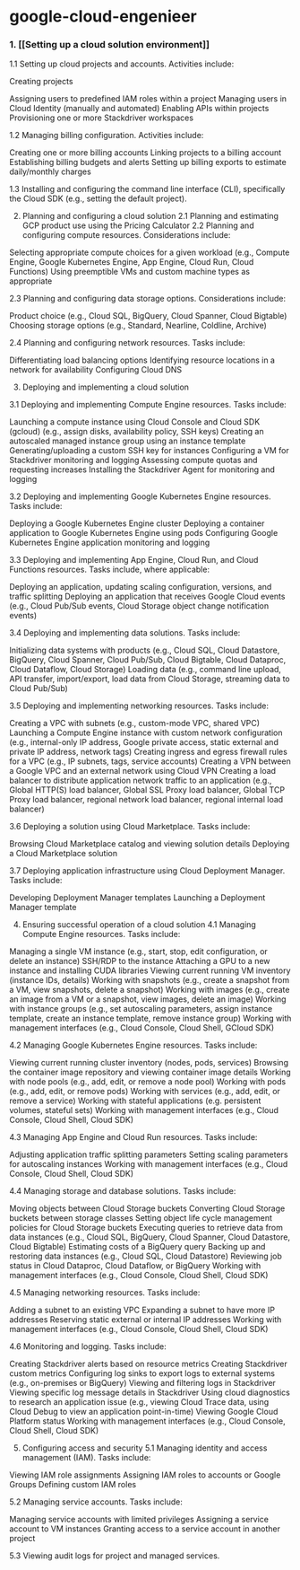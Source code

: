 # google-cloud-engenieer

### 1. [[Setting up a cloud solution environment]]
1.1 Setting up cloud projects and accounts. Activities include:

Creating projects

Assigning users to predefined IAM roles within a project
Managing users in Cloud Identity (manually and automated)
Enabling APIs within projects
Provisioning one or more Stackdriver workspaces

1.2 Managing billing configuration. Activities include:

Creating one or more billing accounts
Linking projects to a billing account
Establishing billing budgets and alerts
Setting up billing exports to estimate daily/monthly charges

1.3 Installing and configuring the command line interface (CLI), specifically the Cloud SDK (e.g., setting the default project).


2. Planning and configuring a cloud solution
   2.1 Planning and estimating GCP product use using the Pricing Calculator
   2.2 Planning and configuring compute resources. Considerations include:

Selecting appropriate compute choices for a given workload (e.g., Compute Engine, Google Kubernetes Engine, App Engine, Cloud Run, Cloud Functions)
Using preemptible VMs and custom machine types as appropriate

2.3 Planning and configuring data storage options. Considerations include:

Product choice (e.g., Cloud SQL, BigQuery, Cloud Spanner, Cloud Bigtable)
Choosing storage options (e.g., Standard, Nearline, Coldline, Archive)

2.4 Planning and configuring network resources. Tasks include:

Differentiating load balancing options
Identifying resource locations in a network for availability
Configuring Cloud DNS

3. Deploying and implementing a cloud solution

3.1 Deploying and implementing Compute Engine resources. Tasks include:

Launching a compute instance using Cloud Console and Cloud SDK (gcloud) (e.g., assign disks, availability policy, SSH keys)
Creating an autoscaled managed instance group using an instance template
Generating/uploading a custom SSH key for instances
Configuring a VM for Stackdriver monitoring and logging
Assessing compute quotas and requesting increases
Installing the Stackdriver Agent for monitoring and logging

3.2 Deploying and implementing Google Kubernetes Engine resources. Tasks include:

Deploying a Google Kubernetes Engine cluster
Deploying a container application to Google Kubernetes Engine using pods
Configuring Google Kubernetes Engine application monitoring and logging

3.3 Deploying and implementing App Engine, Cloud Run, and Cloud Functions resources. Tasks include, where applicable:

Deploying an application, updating scaling configuration, versions, and traffic splitting
Deploying an application that receives Google Cloud events (e.g., Cloud Pub/Sub events, Cloud Storage object change notification events)

3.4 Deploying and implementing data solutions. Tasks include:

Initializing data systems with products (e.g., Cloud SQL, Cloud Datastore, BigQuery, Cloud Spanner, Cloud Pub/Sub, Cloud Bigtable, Cloud Dataproc, Cloud Dataflow, Cloud Storage)
Loading data (e.g., command line upload, API transfer, import/export, load data from Cloud Storage, streaming data to Cloud Pub/Sub)

3.5 Deploying and implementing networking resources. Tasks include:

Creating a VPC with subnets (e.g., custom-mode VPC, shared VPC)
Launching a Compute Engine instance with custom network configuration (e.g., internal-only IP address, Google private access, static external and private IP address, network tags)
Creating ingress and egress firewall rules for a VPC (e.g., IP subnets, tags, service accounts)
Creating a VPN between a Google VPC and an external network using Cloud VPN
Creating a load balancer to distribute application network traffic to an application (e.g., Global HTTP(S) load balancer, Global SSL Proxy load balancer, Global TCP Proxy load balancer, regional network load balancer, regional internal load balancer)

3.6 Deploying a solution using Cloud Marketplace. Tasks include:

Browsing Cloud Marketplace catalog and viewing solution details
Deploying a Cloud Marketplace solution

3.7 Deploying application infrastructure using Cloud Deployment Manager. Tasks include:

Developing Deployment Manager templates
Launching a Deployment Manager template

4. Ensuring successful operation of a cloud solution
   4.1 Managing Compute Engine resources. Tasks include:

Managing a single VM instance (e.g., start, stop, edit configuration, or delete an instance)
SSH/RDP to the instance
Attaching a GPU to a new instance and installing CUDA libraries
Viewing current running VM inventory (instance IDs, details)
Working with snapshots (e.g., create a snapshot from a VM, view snapshots, delete a snapshot)
Working with images (e.g., create an image from a VM or a snapshot, view images, delete an image)
Working with instance groups (e.g., set autoscaling parameters, assign instance template, create an instance template, remove instance group)
Working with management interfaces (e.g., Cloud Console, Cloud Shell, GCloud SDK)

4.2 Managing Google Kubernetes Engine resources. Tasks include:

Viewing current running cluster inventory (nodes, pods, services)
Browsing the container image repository and viewing container image details
Working with node pools (e.g., add, edit, or remove a node pool)
Working with pods (e.g., add, edit, or remove pods)
Working with services (e.g., add, edit, or remove a service)
Working with stateful applications (e.g. persistent volumes, stateful sets)
Working with management interfaces (e.g., Cloud Console, Cloud Shell, Cloud SDK)

4.3 Managing App Engine and Cloud Run resources. Tasks include:

Adjusting application traffic splitting parameters
Setting scaling parameters for autoscaling instances
Working with management interfaces (e.g., Cloud Console, Cloud Shell, Cloud SDK)

4.4 Managing storage and database solutions. Tasks include:

Moving objects between Cloud Storage buckets
Converting Cloud Storage buckets between storage classes
Setting object life cycle management policies for Cloud Storage buckets
Executing queries to retrieve data from data instances (e.g., Cloud SQL, BigQuery, Cloud Spanner, Cloud Datastore, Cloud Bigtable)
Estimating costs of a BigQuery query
Backing up and restoring data instances (e.g., Cloud SQL, Cloud Datastore)
Reviewing job status in Cloud Dataproc, Cloud Dataflow, or BigQuery
Working with management interfaces (e.g., Cloud Console, Cloud Shell, Cloud SDK)

4.5 Managing networking resources. Tasks include:

Adding a subnet to an existing VPC
Expanding a subnet to have more IP addresses
Reserving static external or internal IP addresses
Working with management interfaces (e.g., Cloud Console, Cloud Shell, Cloud SDK)

4.6 Monitoring and logging. Tasks include:

Creating Stackdriver alerts based on resource metrics
Creating Stackdriver custom metrics
Configuring log sinks to export logs to external systems (e.g., on-premises or BigQuery)
Viewing and filtering logs in Stackdriver
Viewing specific log message details in Stackdriver
Using cloud diagnostics to research an application issue (e.g., viewing Cloud Trace data, using Cloud Debug to view an application point-in-time)
Viewing Google Cloud Platform status
Working with management interfaces (e.g., Cloud Console, Cloud Shell, Cloud SDK)

5. Configuring access and security
   5.1 Managing identity and access management (IAM). Tasks include:

Viewing IAM role assignments
Assigning IAM roles to accounts or Google Groups
Defining custom IAM roles

5.2 Managing service accounts. Tasks include:

Managing service accounts with limited privileges
Assigning a service account to VM instances
Granting access to a service account in another project

5.3 Viewing audit logs for project and managed services.
